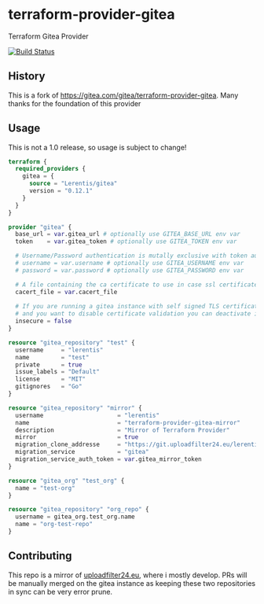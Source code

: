 # terraform-provider-gitea

Terraform Gitea Provider

[![Build Status](https://drone.uploadfilter24.eu/api/badges/lerentis/terraform-provider-gitea/status.svg)](https://drone.uploadfilter24.eu/lerentis/terraform-provider-gitea)

## History

This is a fork of https://gitea.com/gitea/terraform-provider-gitea. Many thanks for the foundation of this provider  

## Usage

This is not a 1.0 release, so usage is subject to change!

```terraform
terraform {
  required_providers {
    gitea = {
      source = "Lerentis/gitea"
      version = "0.12.1"
    }
  }
}

provider "gitea" {
  base_url = var.gitea_url # optionally use GITEA_BASE_URL env var
  token    = var.gitea_token # optionally use GITEA_TOKEN env var

  # Username/Password authentication is mutally exclusive with token authentication
  # username = var.username # optionally use GITEA_USERNAME env var
  # password = var.password # optionally use GITEA_PASSWORD env var

  # A file containing the ca certificate to use in case ssl certificate is not from a standard chain
  cacert_file = var.cacert_file 
  
  # If you are running a gitea instance with self signed TLS certificates
  # and you want to disable certificate validation you can deactivate it with this flag
  insecure = false 
}

resource "gitea_repository" "test" {
  username     = "lerentis"
  name         = "test"
  private      = true
  issue_labels = "Default"
  license      = "MIT"
  gitignores   = "Go"
}

resource "gitea_repository" "mirror" {
  username                     = "lerentis"
  name                         = "terraform-provider-gitea-mirror"
  description                  = "Mirror of Terraform Provider"
  mirror                       = true
  migration_clone_addresse     = "https://git.uploadfilter24.eu/lerentis/terraform-provider-gitea.git"
  migration_service            = "gitea"
  migration_service_auth_token = var.gitea_mirror_token
}

resource "gitea_org" "test_org" {
  name = "test-org"
}

resource "gitea_repository" "org_repo" {
  username = gitea_org.test_org.name
  name = "org-test-repo"
}

```

## Contributing

This repo is a mirror of [uploadfilter24.eu](https://git.uploadfilter24.eu/lerentis/terraform-provider-gitea), where i mostly develop. PRs will be manually merged on the gitea instance as keeping these two repositories in sync can be very error prune.

